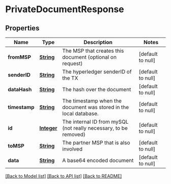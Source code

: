# PrivateDocumentResponse
## Properties

Name | Type | Description | Notes
------------ | ------------- | ------------- | -------------
**fromMSP** | [**String**](string.md) | The MSP that creates this document (optional on request) | [default to null]
**senderID** | [**String**](string.md) | The hyperledger senderID of the TX | [default to null]
**dataHash** | [**String**](string.md) | The hash over the document | [default to null]
**timestamp** | [**String**](string.md) | The timestamp when the document was stored in the local database. | [default to null]
**id** | [**Integer**](integer.md) | The internal ID from mySQL (not really necessary, to be removed) | [default to null]
**toMSP** | [**String**](string.md) | The partner MSP that is also involved | [default to null]
**data** | [**String**](string.md) | A base64 encoded document | [default to null]

[[Back to Model list]](../README.md#documentation-for-models) [[Back to API list]](../README.md#documentation-for-api-endpoints) [[Back to README]](../README.md)

